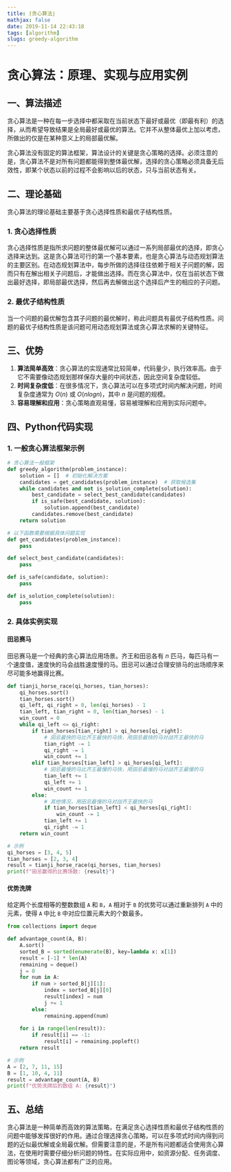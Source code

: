 ```yaml
---
title: ⌈贪心算法⌋
mathjax: false
date: 2019-11-14 22:43:18
tags: [algorithm]
slugs: greedy-algorithm
---
```


# 贪心算法：原理、实现与应用实例

## 一、算法描述
贪心算法是一种在每一步选择中都采取在当前状态下最好或最优（即最有利）的选择，从而希望导致结果是全局最好或最优的算法。它并不从整体最优上加以考虑，所做出的仅是在某种意义上的局部最优解。

贪心算法没有固定的算法框架，算法设计的关键是贪心策略的选择。必须注意的是，贪心算法不是对所有问题都能得到整体最优解，选择的贪心策略必须具备无后效性，即某个状态以前的过程不会影响以后的状态，只与当前状态有关。

## 二、理论基础
贪心算法的理论基础主要基于贪心选择性质和最优子结构性质。

### 1. 贪心选择性质
贪心选择性质是指所求问题的整体最优解可以通过一系列局部最优的选择，即贪心选择来达到。这是贪心算法可行的第一个基本要素，也是贪心算法与动态规划算法的主要区别。在动态规划算法中，每步所做的选择往往依赖于相关子问题的解，因而只有在解出相关子问题后，才能做出选择。而在贪心算法中，仅在当前状态下做出最好选择，即局部最优选择，然后再去解做出这个选择后产生的相应的子问题。

### 2. 最优子结构性质
当一个问题的最优解包含其子问题的最优解时，称此问题具有最优子结构性质。问题的最优子结构性质是该问题可用动态规划算法或贪心算法求解的关键特征。

## 三、优势
1. **算法简单高效**：贪心算法的实现通常比较简单，代码量少，执行效率高。由于它不需要像动态规划那样保存大量的中间状态，因此空间复杂度较低。
2. **时间复杂度低**：在很多情况下，贪心算法可以在多项式时间内解决问题，时间复杂度通常为 $O(n)$ 或 $O(nlogn)$，其中 $n$ 是问题的规模。
3. **容易理解和应用**：贪心策略直观易懂，容易被理解和应用到实际问题中。

## 四、Python代码实现
### 1. 一般贪心算法框架示例
```python
# 贪心算法一般框架
def greedy_algorithm(problem_instance):
    solution = []  # 初始化解决方案
    candidates = get_candidates(problem_instance)  # 获取候选集
    while candidates and not is_solution_complete(solution):
        best_candidate = select_best_candidate(candidates)
        if is_safe(best_candidate, solution):
            solution.append(best_candidate)
        candidates.remove(best_candidate)
    return solution

# 以下函数需要根据具体问题实现
def get_candidates(problem_instance):
    pass

def select_best_candidate(candidates):
    pass

def is_safe(candidate, solution):
    pass

def is_solution_complete(solution):
    pass
```

### 2. 具体实例实现
#### 田忌赛马
田忌赛马是一个经典的贪心算法应用场景。齐王和田忌各有 $n$ 匹马，每匹马有一个速度值，速度快的马会战胜速度慢的马。田忌可以通过合理安排马的出场顺序来尽可能多地赢得比赛。

```python
def tianji_horse_race(qi_horses, tian_horses):
    qi_horses.sort()
    tian_horses.sort()
    qi_left, qi_right = 0, len(qi_horses) - 1
    tian_left, tian_right = 0, len(tian_horses) - 1
    win_count = 0
    while qi_left <= qi_right:
        if tian_horses[tian_right] > qi_horses[qi_right]:
            # 田忌最快的马比齐王最快的马快，用田忌最快的马对战齐王最快的马
            tian_right -= 1
            qi_right -= 1
            win_count += 1
        elif tian_horses[tian_left] > qi_horses[qi_left]:
            # 田忌最慢的马比齐王最慢的马快，用田忌最慢的马对战齐王最慢的马
            tian_left += 1
            qi_left += 1
            win_count += 1
        else:
            # 其他情况，用田忌最慢的马对战齐王最快的马
            if tian_horses[tian_left] < qi_horses[qi_right]:
                win_count -= 1
            tian_left += 1
            qi_right -= 1
    return win_count

# 示例
qi_horses = [3, 4, 5]
tian_horses = [2, 3, 4]
result = tianji_horse_race(qi_horses, tian_horses)
print(f"田忌赢得的比赛场数: {result}")
```

#### 优势洗牌
给定两个长度相等的整数数组 `A` 和 `B`，`A` 相对于 `B` 的优势可以通过重新排列 `A` 中的元素，使得 `A` 中比 `B` 中对应位置元素大的个数最多。

```python
from collections import deque

def advantage_count(A, B):
    A.sort()
    sorted_B = sorted(enumerate(B), key=lambda x: x[1])
    result = [-1] * len(A)
    remaining = deque()
    j = 0
    for num in A:
        if num > sorted_B[j][1]:
            index = sorted_B[j][0]
            result[index] = num
            j += 1
        else:
            remaining.append(num)
    
    for i in range(len(result)):
        if result[i] == -1:
            result[i] = remaining.popleft()
    return result

# 示例
A = [2, 7, 11, 15]
B = [1, 10, 4, 11]
result = advantage_count(A, B)
print(f"优势洗牌后的数组 A: {result}")
```

## 五、总结
贪心算法是一种简单而高效的算法策略，在满足贪心选择性质和最优子结构性质的问题中能够发挥很好的作用。通过合理选择贪心策略，可以在多项式时间内得到问题的近似最优解或全局最优解。但需要注意的是，不是所有问题都适合使用贪心算法，在使用时需要仔细分析问题的特性。在实际应用中，如资源分配、任务调度、图论等领域，贪心算法都有广泛的应用。